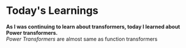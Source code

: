 # Today's Learnings
**As I was continuing to learn about transformers, today I learned about Power transformers.**  
*Power Transformers* are almost same as function transformers 
